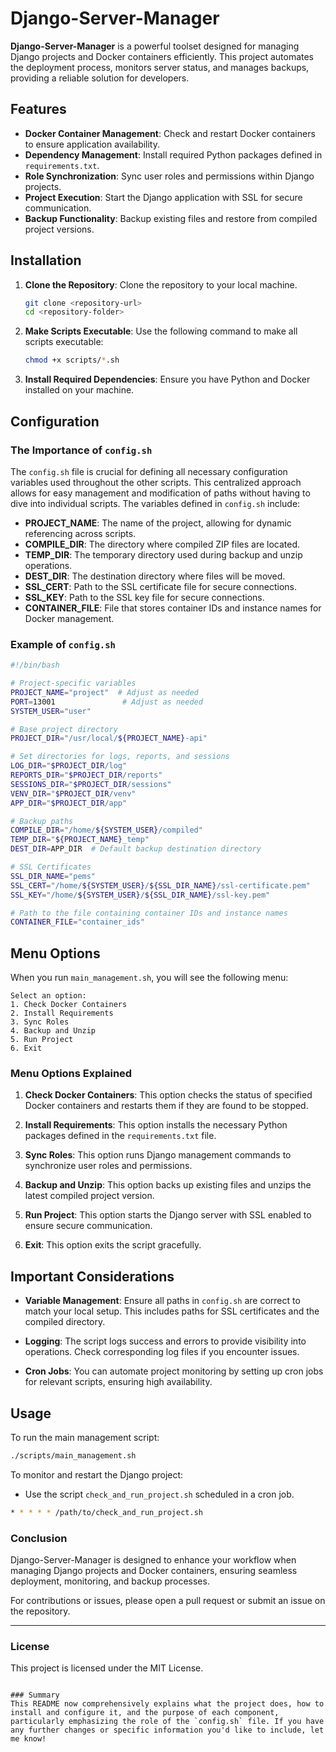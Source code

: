 
# Django-Server-Manager

**Django-Server-Manager** is a powerful toolset designed for managing Django projects and Docker containers efficiently. This project automates the deployment process, monitors server status, and manages backups, providing a reliable solution for developers.

## Features

- **Docker Container Management**: Check and restart Docker containers to ensure application availability.
- **Dependency Management**: Install required Python packages defined in `requirements.txt`.
- **Role Synchronization**: Sync user roles and permissions within Django projects.
- **Project Execution**: Start the Django application with SSL for secure communication.
- **Backup Functionality**: Backup existing files and restore from compiled project versions.

## Installation

1. **Clone the Repository**: 
   Clone the repository to your local machine.
   ```bash
   git clone <repository-url>
   cd <repository-folder>
   ```

2. **Make Scripts Executable**: 
   Use the following command to make all scripts executable:
   ```bash
   chmod +x scripts/*.sh
   ```

3. **Install Required Dependencies**: 
   Ensure you have Python and Docker installed on your machine.

## Configuration

### The Importance of `config.sh`

The `config.sh` file is crucial for defining all necessary configuration variables used throughout the other scripts. This centralized approach allows for easy management and modification of paths without having to dive into individual scripts. The variables defined in `config.sh` include:

- **PROJECT_NAME**: The name of the project, allowing for dynamic referencing across scripts.
- **COMPILE_DIR**: The directory where compiled ZIP files are located.
- **TEMP_DIR**: The temporary directory used during backup and unzip operations.
- **DEST_DIR**: The destination directory where files will be moved.
- **SSL_CERT**: Path to the SSL certificate file for secure connections.
- **SSL_KEY**: Path to the SSL key file for secure connections.
- **CONTAINER_FILE**: File that stores container IDs and instance names for Docker management.

### Example of `config.sh`

```bash
#!/bin/bash

# Project-specific variables
PROJECT_NAME="project"  # Adjust as needed
PORT=13001               # Adjust as needed
SYSTEM_USER="user"

# Base project directory
PROJECT_DIR="/usr/local/${PROJECT_NAME}-api"

# Set directories for logs, reports, and sessions
LOG_DIR="$PROJECT_DIR/log"
REPORTS_DIR="$PROJECT_DIR/reports"
SESSIONS_DIR="$PROJECT_DIR/sessions"
VENV_DIR="$PROJECT_DIR/venv"
APP_DIR="$PROJECT_DIR/app"

# Backup paths
COMPILE_DIR="/home/${SYSTEM_USER}/compiled"
TEMP_DIR="${PROJECT_NAME}_temp"
DEST_DIR=APP_DIR  # Default backup destination directory

# SSL Certificates
SSL_DIR_NAME="pems"
SSL_CERT="/home/${SYSTEM_USER}/${SSL_DIR_NAME}/ssl-certificate.pem"
SSL_KEY="/home/${SYSTEM_USER}/${SSL_DIR_NAME}/ssl-key.pem"

# Path to the file containing container IDs and instance names
CONTAINER_FILE="container_ids"
```

## Menu Options 

When you run `main_management.sh`, you will see the following menu:

```
Select an option:
1. Check Docker Containers
2. Install Requirements
3. Sync Roles
4. Backup and Unzip
5. Run Project
6. Exit
```

### Menu Options Explained

1. **Check Docker Containers**: 
   This option checks the status of specified Docker containers and restarts them if they are found to be stopped.

2. **Install Requirements**: 
   This option installs the necessary Python packages defined in the `requirements.txt` file.

3. **Sync Roles**: 
   This option runs Django management commands to synchronize user roles and permissions.

4. **Backup and Unzip**: 
   This option backs up existing files and unzips the latest compiled project version.

5. **Run Project**: 
   This option starts the Django server with SSL enabled to ensure secure communication.

6. **Exit**: 
   This option exits the script gracefully.

## Important Considerations

- **Variable Management**: 
  Ensure all paths in `config.sh` are correct to match your local setup. This includes paths for SSL certificates and the compiled directory.

- **Logging**: 
  The script logs success and errors to provide visibility into operations. Check corresponding log files if you encounter issues.

- **Cron Jobs**: 
  You can automate project monitoring by setting up cron jobs for relevant scripts, ensuring high availability.

## Usage

To run the main management script:
```bash
./scripts/main_management.sh
```

To monitor and restart the Django project:
- Use the script `check_and_run_project.sh` scheduled in a cron job.

```bash
* * * * * /path/to/check_and_run_project.sh
```

### Conclusion

Django-Server-Manager is designed to enhance your workflow when managing Django projects and Docker containers, ensuring seamless deployment, monitoring, and backup processes.

For contributions or issues, please open a pull request or submit an issue on the repository.

---

### License

This project is licensed under the MIT License.
```

### Summary
This README now comprehensively explains what the project does, how to install and configure it, and the purpose of each component, particularly emphasizing the role of the `config.sh` file. If you have any further changes or specific information you'd like to include, let me know!